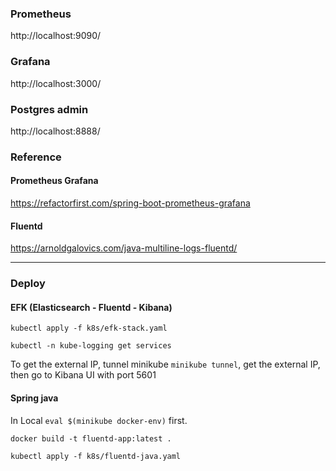 ### Prometheus

http://localhost:9090/

### Grafana

http://localhost:3000/

### Postgres admin

http://localhost:8888/

### Reference

#### Prometheus Grafana

https://refactorfirst.com/spring-boot-prometheus-grafana

#### Fluentd

https://arnoldgalovics.com/java-multiline-logs-fluentd/

---

### Deploy

#### EFK (Elasticsearch - Fluentd - Kibana)

``kubectl apply -f k8s/efk-stack.yaml``

``kubectl -n kube-logging get services``

To get the external IP, tunnel minikube ``minikube tunnel``, get the external IP, then go to Kibana UI with port 5601

#### Spring java

In Local ``eval $(minikube docker-env)`` first.

``docker build -t fluentd-app:latest .``

``kubectl apply -f k8s/fluentd-java.yaml``